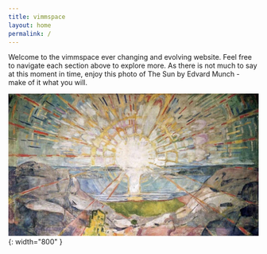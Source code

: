 ```yaml
---
title: vimmspace
layout: home
permalink: /
---
```


Welcome to the vimmspace ever changing and evolving website. Feel free to navigate each section above to explore more. As there is not much to say at this moment in time, enjoy this photo of The Sun by Edvard Munch - make of it what you will. 

![Munch Sun](/assets/images/sun_munch.jpg){: width="800" }
